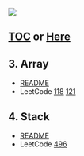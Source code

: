 ![](https://www.packtpub.com/media/catalog/product/cache/bf3310292d6e1b4ca15aeea773aca35e/b/0/b09377_cover.png)
## [TOC](https://www.packtpub.com/web-development/learning-javascript-data-structures-and-algorithms-third-edition?utm_source=github&utm_medium=repository&utm_campaign=9781788623872#tab-label-table.of.contents) or [Here](https://javascript-ds-algorithms-book.firebaseapp.com/)

## 3. Array

- [README](src/array/README.md)  
- LeetCode [118](leetcode/118_Pascal_Triangle.js) [121](leetcode/121_Best_Time_to_Buy_and_Sell_Stock.js)

## 4. Stack

- [README](src/stack/README.md)
- LeetCode [496](leetcode/496_Next_Greater_Element_I.js)